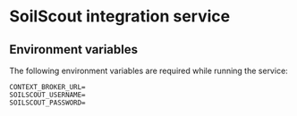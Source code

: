 # SoilScout integration service

## Environment variables

The following environment variables are required while running the service:

```
CONTEXT_BROKER_URL=
SOILSCOUT_USERNAME=
SOILSCOUT_PASSWORD=
```
